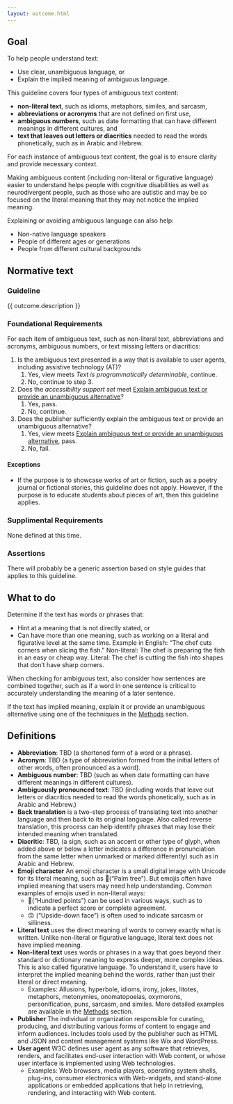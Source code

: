 ```yaml
---
layout: outcome.html
---
```


## Goal

To help people understand text:
* Use clear, unambiguous language, or 
* Explain the implied meaning of ambiguous language.

This guideline covers four types of ambiguous text content:
* **non-literal text**, such as idioms, metaphors, similes, and sarcasm,
* **abbreviations or acronyms** that are not defined on first use,
* **ambiguous numbers**, such as date formatting that can have different meanings in different cultures, and
* **text that leaves out letters or diacritics** needed to read the words phonetically, such as in Arabic and Hebrew.

For each instance of ambiguous text content, the goal is to ensure clarity and provide necessary context.

Making ambiguous content (including non-literal or figurative language) easier to understand helps people with cognitive disabilities as well as neurodivergent people, such as those who are autistic and may be so focused on the literal meaning that they may not notice the implied meaning.

Explaining or avoiding ambiguous language can also help:
* Non-native language speakers
* People of different ages or generations
* People from different cultural backgrounds

## Normative text

<div class="normative">

### Guideline

  <p>{{ outcome.description }}</p>

<div class="nested">

### Foundational Requirements

For each item of ambiguous text, such as non-literal text, abbreviations and acronyms, ambiguous numbers, or text missing letters or diacritics:

1. Is the ambiguous text presented in a way that is available to user agents, including assistive technology (AT)?
   1. Yes, view meets *Text is programmatically determinable*, continue.
   2. No, continue to step 3.
2. Does the *accessibility support set* meet [Explain ambiguous text or provide an unambiguous alternative](methods/explain-ambiguous-text/)?
   1. Yes, pass.
   2. No, continue. 
3. Does the publisher sufficiently explain the ambiguous text or provide an unambiguous alternative?
   1. Yes, view meets [Explain ambiguous text or provide an unambiguous alternative](explain-ambiguous-text), pass.
   2. No, fail.

#### Exceptions
* If the purpose is to showcase works of art or fiction, such as a poetry journal or fictional stories, this guideline does not apply. However, if the purpose is to educate students about pieces of art, then this guideline applies.

</div>

### Supplimental Requirements

<p class="ednote">None defined at this time.</p>

### Assertions

<p class="ednote">There will probably be a generic assertion based on style guides that applies to this guideline.</p>


</div>

## What to do

<div class="nested">

Determine if the text has words or phrases that:
* Hint at a meaning that is not directly stated, or
* Can have more than one meaning, such as working on a literal and figurative level at the same time. Example in English: “The chef cuts corners when slicing the fish.” Non-literal: The chef is preparing the fish in an easy or cheap way. Literal: The chef is cutting the fish into shapes that don’t have sharp corners.  

When checking for ambiguous text, also consider how sentences are combined together, such as if a word in one sentence is critical to accurately understanding the meaning of a later sentence. 

If the text has implied meaning, explain it or provide an unambiguous alternative using one of the techniques in the [Methods](.methods/) section.

</div>

## Definitions

- **Abbreviation**: TBD (a shortened form of a word or a phrase).
- **Acronym**: TBD (a type of abbreviation formed from the initial letters of other words, often pronounced as a word).
- **Ambiguous number**: TBD (such as when date formatting can have different meanings in different cultures).
- **Ambiguously pronounced text**: TBD (including words that leave out letters or diacritics needed to read the words phonetically, such as in Arabic and Hebrew.)
- **Back translation** is a two-step process of translating text into another language and then back to its original language. Also called reverse translation, this process can help identify phrases that may lose their intended meaning when translated. 
- **Diacritic**: TBD, (a sign, such as an accent or other type of glyph, when added above or below a letter indicates a difference in pronunciation from the same letter when unmarked or marked differently) such as in Arabic and Hebrew.
- **Emoji character** An emoji character is a small digital image with Unicode for its literal meaning, such as 🌴(“Palm tree”). But emojis often have implied meaning that users may need help understanding. Common examples of emojis used in non-literal ways:
  -  💯(“Hundred points”) can be used in various ways, such as to indicate a perfect score or complete agreement. 
  - 🙃 (“Upside-down face”) is often used to indicate sarcasm or silliness.
- **Literal text** uses the direct meaning of words to convey exactly what is written. Unlike non-literal or figurative language, literal text does not have implied meaning. 
- **Non-literal text** uses words or phrases in a way that goes beyond their standard or dictionary meaning to express deeper, more complex ideas. This is also called figurative language. To understand it, users have to interpret the implied meaning behind the words, rather than just their literal or direct meaning.
  - Examples: Allusions, hyperbole, idioms, irony, jokes, litotes, metaphors, metonymies, onomatopoeias, oxymorons, personification, puns, sarcasm, and similes. More detailed examples are available in the [Methods](.methods/) section.
- **Publisher** The individual or organization responsible for curating, producing, and distributing various forms of content to engage and inform audiences. Includes tools used by the publisher such as HTML and JSON and content management systems like Wix and WordPress. 
- **User agent** W3C defines user agent as any software that retrieves, renders, and facilitates end-user interaction with Web content, or whose user interface is implemented using Web technologies. 
    - Examples: Web browsers, media players, operating system shells, plug-ins, consumer electronics with Web-widgets, and stand-alone applications or embedded applications that help in retrieving, rendering, and interacting with Web content. 